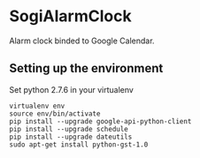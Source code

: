 # SogiAlarmClock
Alarm clock binded to Google Calendar.

## Setting up the environment

Set python 2.7.6 in your virtualenv

```
virtualenv env
source env/bin/activate
pip install --upgrade google-api-python-client
pip install --upgrade schedule
pip install --upgrade dateutils
sudo apt-get install python-gst-1.0
```
